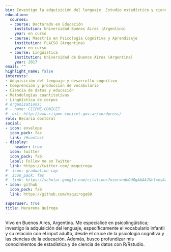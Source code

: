 ```yaml
---
bio: Investigo la adquisición del lenguaje. Estudio estadística y ciencia de datos con R/Rstudio.
education:
  courses:
  - course: Doctorado en Educación
    institution: Universidad Buenos Aires (Argentina)
    year: en curso
  - course: Maestría en Psicología Cognitiva y Aprendizaje
    institution: FLACSO (Argentina)
    year: en curso
  - course: Lingüística
    institution: Universidad de Buenos Aires (Argentina)
    year: 2017
email: ""
highlight_name: false
interests:
- Adquisición del lenguaje y desarrollo cognitivo
- Comprensión y producción de vocabulario
- Ciencia de datos y educación
- Metodologías cuantitativas
- Lingüística de corpus
# organizations:
# - name: CIIPME-CONICET
#  url: http://www.ciipme-conicet.gov.ar/wordpress/
role: Becaria doctoral
social:
- icon: envelope
  icon_pack: fas
  link: /#contact
- display:
    header: true
  icon: twitter
  icon_pack: fab
  label: Follow me on Twitter
  link: https://twitter.com/_msquiroga
#- icon: graduation-cap
#  icon_pack: fas
#  link: https://scholar.google.com/citations?user=ndhOd0gAAAAJ&hl=es&authuser=1
- icon: github
  icon_pack: fab
  link: https://github.com/msquiroga89

superuser: true
title: Macarena Quiroga
---
```


Vivo en Buenos Aires, Argentina. Me especialicé en psicolingüística; investigo la adquisición del lenguaje, específicamente el vocabulario infantil y su relación con el input adulto, desde el cruce de la psicología cognitiva y las ciencias de la educación. Además, busco profundizar mis conocimientos de estadística y de ciencia de datos con R/Rstudio.